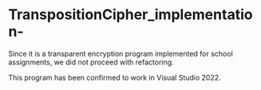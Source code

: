 # TranspositionCipher_implementation-
Since it is a transparent encryption program implemented for school assignments, we did not proceed with refactoring.

This program has been confirmed to work in Visual Studio 2022.

